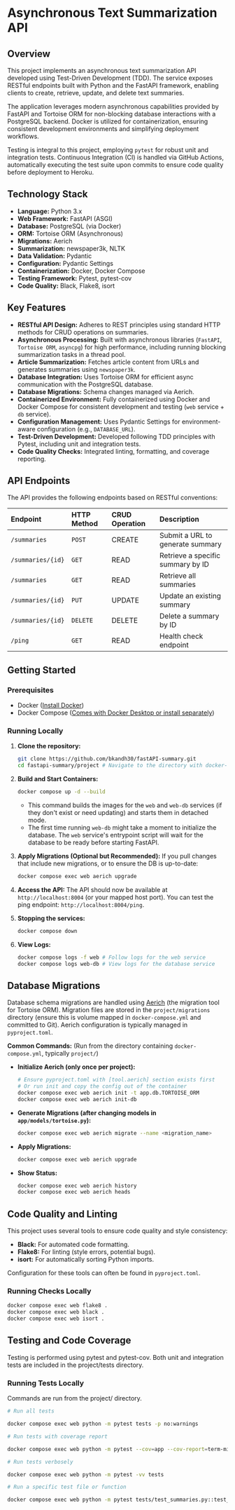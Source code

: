 # Asynchronous Text Summarization API

## Overview

This project implements an asynchronous text summarization API developed using Test-Driven Development (TDD). The service exposes RESTful endpoints built with Python and the FastAPI framework, enabling clients to create, retrieve, update, and delete text summaries.

The application leverages modern asynchronous capabilities provided by FastAPI and Tortoise ORM for non-blocking database interactions with a PostgreSQL backend. Docker is utilized for containerization, ensuring consistent development environments and simplifying deployment workflows.

Testing is integral to this project, employing `pytest` for robust unit and integration tests. Continuous Integration (CI) is handled via GitHub Actions, automatically executing the test suite upon commits to ensure code quality before deployment to Heroku.

## Technology Stack

- **Language:** Python 3.x
- **Web Framework:** FastAPI (ASGI)
- **Database:** PostgreSQL (via Docker)
- **ORM:** Tortoise ORM (Asynchronous)
- **Migrations:** Aerich
- **Summarization:** newspaper3k, NLTK
- **Data Validation:** Pydantic
- **Configuration:** Pydantic Settings
- **Containerization:** Docker, Docker Compose
- **Testing Framework:** Pytest, pytest-cov
- **Code Quality:** Black, Flake8, isort

## Key Features

- **RESTful API Design:** Adheres to REST principles using standard HTTP methods for CRUD operations on summaries.
- **Asynchronous Processing:** Built with asynchronous libraries (`FastAPI`, `Tortoise ORM`, `asyncpg`) for high performance, including running blocking summarization tasks in a thread pool.
- **Article Summarization:** Fetches article content from URLs and generates summaries using `newspaper3k`.
- **Database Integration:** Uses Tortoise ORM for efficient async communication with the PostgreSQL database.
- **Database Migrations:** Schema changes managed via Aerich.
- **Containerized Environment:** Fully containerized using Docker and Docker Compose for consistent development and testing (`web` service + `db` service).
- **Configuration Management:** Uses Pydantic Settings for environment-aware configuration (e.g., `DATABASE_URL`).
- **Test-Driven Development:** Developed following TDD principles with Pytest, including unit and integration tests.
- **Code Quality Checks:** Integrated linting, formatting, and coverage reporting.

## API Endpoints

The API provides the following endpoints based on RESTful conventions:

| Endpoint          | HTTP Method | CRUD Operation | Description                       |
| :---------------- | :---------- | :------------- | :-------------------------------- |
| `/summaries`      | `POST`      | CREATE         | Submit a URL to generate summary  |
| `/summaries/{id}` | `GET`       | READ           | Retrieve a specific summary by ID |
| `/summaries`      | `GET`       | READ           | Retrieve all summaries            |
| `/summaries/{id}` | `PUT`       | UPDATE         | Update an existing summary        |
| `/summaries/{id}` | `DELETE`    | DELETE         | Delete a summary by ID            |
| `/ping`           | `GET`       | READ           | Health check endpoint             |

## Getting Started

### Prerequisites

- Docker ([Install Docker](https://docs.docker.com/get-docker/))
- Docker Compose ([Comes with Docker Desktop or install separately](https://docs.docker.com/compose/install/))

### Running Locally

1.  **Clone the repository:**

    ```bash
    git clone https://github.com/bkandh30/fastAPI-summary.git
    cd fastapi-summary/project # Navigate to the directory with docker-compose.yml
    ```

2.  **Build and Start Containers:**

    ```bash
    docker compose up -d --build
    ```

    - This command builds the images for the `web` and `web-db` services (if they don't exist or need updating) and starts them in detached mode.
    - The first time running `web-db` might take a moment to initialize the database. The `web` service's entrypoint script will wait for the database to be ready before starting FastAPI.

3.  **Apply Migrations (Optional but Recommended):** If you pull changes that include new migrations, or to ensure the DB is up-to-date:

    ```bash
    docker compose exec web aerich upgrade
    ```

4.  **Access the API:** The API should now be available at `http://localhost:8004` (or your mapped host port). You can test the ping endpoint: `http://localhost:8004/ping`.

5.  **Stopping the services:**

    ```bash
    docker compose down
    ```

6.  **View Logs:**
    ```bash
    docker compose logs -f web # Follow logs for the web service
    docker compose logs web-db # View logs for the database service
    ```

## Database Migrations

Database schema migrations are handled using [Aerich](https://github.com/tortoise/aerich) (the migration tool for Tortoise ORM). Migration files are stored in the `project/migrations` directory (ensure this is volume mapped in `docker-compose.yml` and committed to Git). Aerich configuration is typically managed in `pyproject.toml`.

**Common Commands:** (Run from the directory containing `docker-compose.yml`, typically `project/`)

- **Initialize Aerich (only once per project):**
  ```bash
  # Ensure pyproject.toml with [tool.aerich] section exists first
  # Or run init and copy the config out of the container
  docker compose exec web aerich init -t app.db.TORTOISE_ORM
  docker compose exec web aerich init-db
  ```
- **Generate Migrations (after changing models in `app/models/tortoise.py`):**
  ```bash
  docker compose exec web aerich migrate --name <migration_name>
  ```
- **Apply Migrations:**
  ```bash
  docker compose exec web aerich upgrade
  ```
- **Show Status:**
  ```bash
  docker compose exec web aerich history
  docker compose exec web aerich heads
  ```

## Code Quality and Linting

This project uses several tools to ensure code quality and style consistency:

- **Black:** For automated code formatting.
- **Flake8:** For linting (style errors, potential bugs).
- **isort:** For automatically sorting Python imports.

Configuration for these tools can often be found in `pyproject.toml`.

### Running Checks Locally

```bash
docker compose exec web flake8 .
docker compose exec web black .
docker compose exec web isort .
```

## Testing and Code Coverage

Testing is performed using pytest and pytest-cov. Both unit and integration tests are included in the project/tests directory.

### Running Tests Locally

Commands are run from the project/ directory.

```bash
# Run all tests

docker compose exec web python -m pytest tests -p no:warnings

# Run tests with coverage report

docker compose exec web python -m pytest --cov=app --cov-report=term-missing tests

# Run tests verbosely

docker compose exec web python -m pytest -vv tests

# Run a specific test file or function

docker compose exec web python -m pytest tests/test_summaries.py::test_read_summary
```

